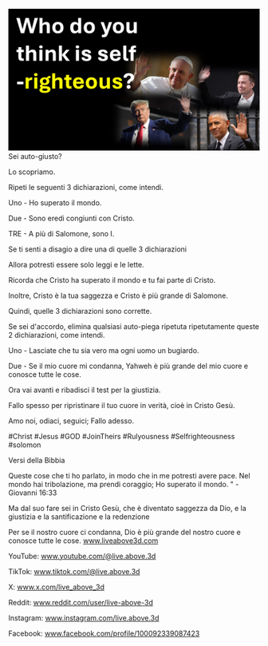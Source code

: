 ![Video cover image](../cover.jpeg)
Sei auto-giusto?

Lo scopriamo.

Ripeti le seguenti 3 dichiarazioni, come intendi.

Uno - Ho superato il mondo.

Due - Sono eredi congiunti con Cristo.

TRE - A più di Salomone, sono I.

Se ti senti a disagio a dire una di quelle 3 dichiarazioni

Allora potresti essere solo leggi e le lette.

Ricorda che Cristo ha superato il mondo e tu fai parte di Cristo.

Inoltre, Cristo è la tua saggezza e Cristo è più grande di Salomone.

Quindi, quelle 3 dichiarazioni sono corrette.

Se sei d'accordo, elimina qualsiasi auto-piega ripetuta ripetutamente queste 2 dichiarazioni, come intendi.

Uno - Lasciate che tu sia vero ma ogni uomo un bugiardo.

Due - Se il mio cuore mi condanna, Yahweh è più grande del mio cuore e conosce tutte le cose.

Ora vai avanti e ribadisci il test per la giustizia.

Fallo spesso per ripristinare il tuo cuore in verità, cioè in Cristo Gesù.

Amo noi, odiaci, seguici; Fallo adesso.


#Christ #Jesus #GOD #JoinTheirs #Rulyousness #Selfrighteousness #solomon


Versi della Bibbia

Queste cose che ti ho parlato, in modo che in me potresti avere pace. Nel mondo hai tribolazione, ma prendi coraggio; Ho superato il mondo. " - Giovanni 16:33

Ma dal suo fare sei in Cristo Gesù, che è diventato saggezza da Dio, e la giustizia e la santificazione e la redenzione

Per se il nostro cuore ci condanna, Dio è più grande del nostro cuore e conosce tutte le cose. www.liveabove3d.com

YouTube: www.youtube.com/@live.above.3d


TikTok: www.tiktok.com/@live.above.3d

X: www.x.com/live_above_3d

Reddit: www.reddit.com/user/live-above-3d


Instagram: www.instagram.com/live.above.3d

Facebook: www.facebook.com/profile/100092339087423





